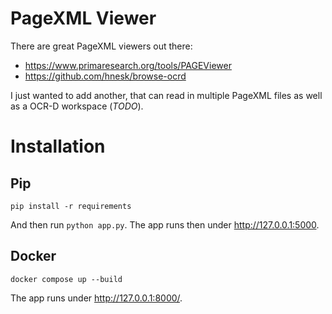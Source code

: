 # PageXML Viewer
There are  great PageXML viewers out there:
- https://www.primaresearch.org/tools/PAGEViewer
- https://github.com/hnesk/browse-ocrd

I just wanted to add another, that can read in multiple PageXML files as well as a OCR-D workspace (*TODO*).


# Installation
## Pip
```commandline
pip install -r requirements
```
And then run `python app.py`. The app runs then under http://127.0.0.1:5000.    

## Docker
```commandline
docker compose up --build
```
The app runs under http://127.0.0.1:8000/.
